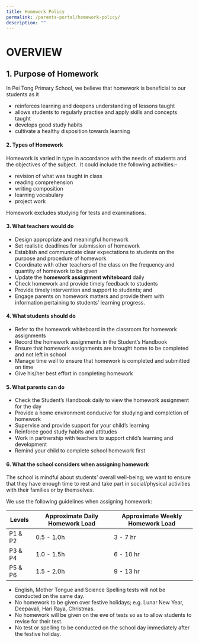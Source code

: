 ```yaml
---
title: Homework Policy
permalink: /parents-portal/homework-policy/
description: ""
---
```

# OVERVIEW

## 1. Purpose of Homework

In Pei Tong Primary School, we believe that homework is beneficial to our students as it

*   reinforces learning and deepens understanding of lessons taught
*   allows students to regularly practise and apply skills and concepts taught
*   develops good study habits
*   cultivate a healthy disposition towards learning

#### 2. Types of Homework

Homework is varied in type in accordance with the needs of students and the objectives of the subject.  It could include the following activities:-

*   revision of what was taught in class
*   reading comprehension
*   writing composition
*   learning vocabulary
*   project work

Homework excludes studying for tests and examinations.

#### 3. What teachers would do

*   Design appropriate and meaningful homework
*   Set realistic deadlines for submission of homework
*   Establish and communicate clear expectations to students on the purpose and procedure of homework
*   Coordinate with other teachers of the class on the frequency and quantity of homework to be given
*   Update the **homework assignment whiteboard** daily
*   Check homework and provide timely feedback to students
*   Provide timely intervention and support to students; and
*   Engage parents on homework matters and provide them with information pertaining to students’ learning progress.

#### 4. What students should do

*   Refer to the homework whiteboard in the classroom for homework assignments
*   Record the homework assignments in the Student’s Handbook
*   Ensure that homework assignments are brought home to be completed and not left in school
*   Manage time well to ensure that homework is completed and submitted on time
*   Give his/her best effort in completing homework

#### 5. What parents can do

*   Check the Student’s Handbook daily to view the homework assignment for the day
*   Provide a home environment conducive for studying and completion of homework
*   Supervise and provide support for your child’s learning
*   Reinforce good study habits and attitudes
*   Work in partnership with teachers to support child’s learning and development
*   Remind your child to complete school homework first

#### 6. What the school considers when assigning homework

The school is mindful about students’ overall well-being; we want to ensure that they have enough time to rest and take part in social/physical activities with their families or by themselves.

We use the following guidelines when assigning homework:

| Levels | Approximate Daily Homework Load |Approximate Weekly Homework Load |
| -------- | -------- | -------- |
| P1 & P2     | 0.5 - 1.0h     | 3 - 7 hr     |
| P3 & P4     | 1.0 - 1.5h     | 6 - 10 hr     |
| P5 & P6     | 1.5 - 2.0h     | 9 - 13 hr     |



*   English, Mother Tongue and Science Spelling tests will not be conducted on the same day.
*   No homework to be given over festive holidays; e.g. Lunar New Year, Deepavali, Hari Raya, Christmas. 
*  No homework will be given on the eve of tests so as to allow students to revise for their test.
*   No test or spelling to be conducted on the school day immediately after the festive holiday.